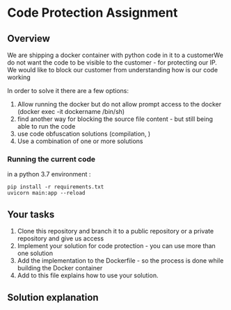 # Code Protection Assignment #
## Overview 
We are shipping a docker container with python code in it to a customerWe do not want the code to be visible to the customer - for protecting our IP. We would like to block our customer from understanding how is our code working

In order to solve it there are a few options: 
1. Allow running the docker but do not allow prompt access to the docker (docker exec -it dockername /bin/sh)
2. find another way for blocking the source file content - but still being able to run the code 
3. use code obfuscation solutions (compilation, ) 
4. Use a combination of one or more solutions 


### Running the current code ###
in a python 3.7 environment :

```
pip install -r requirements.txt 
uvicorn main:app --reload
```

## Your tasks ##
1. Clone this repository and branch it to a public repository or a private repository and give us access
2. Implement your solution for code protection - you can use more than one solution
3. Add the implementation to the Dockerfile - so the process is done while building the Docker container
4. Add to this file explains how to use your solution. 


## Solution explanation ##